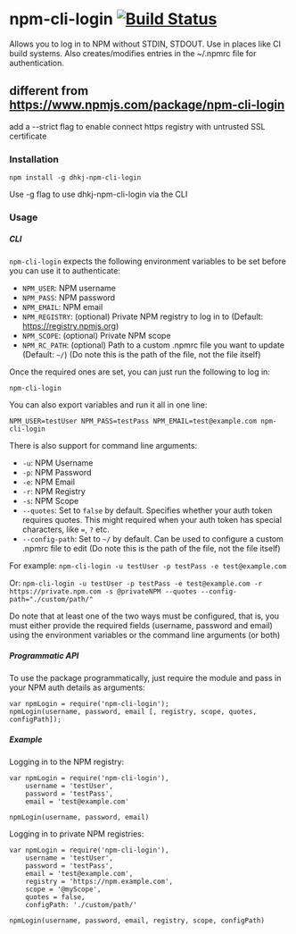 # npm-cli-login [![Build Status](https://travis-ci.org/postmanlabs/npm-cli-login.svg?branch=master)](https://travis-ci.org/postmanlabs/npm-cli-login)

Allows you to log in to NPM without STDIN, STDOUT. Use in places like CI build systems.
Also creates/modifies entries in the ~/.npmrc file for authentication.

## different from https://www.npmjs.com/package/npm-cli-login
add a --strict flag to enable connect https registry with untrusted SSL certificate 

### Installation

    npm install -g dhkj-npm-cli-login

Use -g flag to use dhkj-npm-cli-login via the CLI

### Usage

##### CLI

`npm-cli-login` expects the following environment variables to be set before you can use it to authenticate:

- `NPM_USER`: NPM username
- `NPM_PASS`: NPM password
- `NPM_EMAIL`: NPM email
- `NPM_REGISTRY`: (optional) Private NPM registry to log in to (Default: https://registry.npmjs.org)
- `NPM_SCOPE`: (optional) Private NPM scope
- `NPM_RC_PATH`: (optional) Path to a custom .npmrc file you want to update (Default: `~/`)  (Do note this is the path of the file, not the file itself)

Once the required ones are set, you can just run the following to log in:

    npm-cli-login

You can also export variables and run it all in one line:

    NPM_USER=testUser NPM_PASS=testPass NPM_EMAIL=test@example.com npm-cli-login

There is also support for command line arguments:

- `-u`: NPM Username
- `-p`: NPM Password
- `-e`: NPM Email
- `-r`: NPM Registry
- `-s`: NPM Scope
- `--quotes`: Set to `false` by default. Specifies whether your auth token requires quotes. This might required when your auth token has special characters, like `=`, `?` etc.
- `--config-path`: Set to `~/` by default. Can be used to configure a custom .npmrc file to edit (Do note this is the path of the file, not the file itself)

For example: ```npm-cli-login -u testUser -p testPass -e test@example.com```

Or: ```npm-cli-login -u testUser -p testPass -e test@example.com -r https://private.npm.com -s @privateNPM --quotes --config-path="./custom/path/"```

Do note that at least one of the two ways must be configured, that is, you must either provide the required fields (username, password and email) using the environment variables or the command line arguments (or both)

##### Programmatic API

To use the package programmatically, just require the module and pass in your NPM auth details as arguments:

    var npmLogin = require('npm-cli-login');
    npmLogin(username, password, email [, registry, scope, quotes, configPath]);

##### Example

Logging in to the NPM registry:

```
var npmLogin = require('npm-cli-login'),
    username = 'testUser',
    password = 'testPass',
    email = 'test@example.com'

npmLogin(username, password, email)
```

Logging in to private NPM registries:

```
var npmLogin = require('npm-cli-login'),
    username = 'testUser',
    password = 'testPass',
    email = 'test@example.com',
    registry = 'https://npm.example.com',
    scope = '@myScope',
    quotes = false,
    configPath: './custom/path/'

npmLogin(username, password, email, registry, scope, configPath)
```
